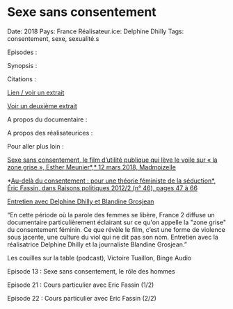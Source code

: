 # Sexe sans consentement

Date: 2018
Pays: France
Réalisateur.ice: Delphine Dhilly
Tags: consentement, sexe, sexualité.s

Episodes : 

Synopsis : 

Citations : 

[Lien / voir un extrait](https://youtu.be/iviWDYdGsNs) 

[Voir un deuxième extrait](https://youtu.be/tznw2KWlPAU)

A propos du documentaire : 

A propos des réalisateurices : 

Pour aller plus loin :

[Sexe sans consentement, le film d’utilité publique qui lève le voile sur « la zone grise », Esther Meunier*,* 12 mars 2018, Madmoizelle](https://www.madmoizelle.com/sexe-sans-consentement-documentaire-youtube-885017)

*[Au-delà du consentement : pour une théorie féministe de la séduction*, Éric Fassin, dans Raisons politiques 2012/2 (n° 46), pages 47 à 66](https://www.cairn.info/revue-raisons-politiques-2012-2-page-47.htm)

[Entretien avec Delphine Dhilly et Blandine Grosjean](https://youtu.be/TJ21m-AfceI)

“En cette période où la parole des femmes se libère, France 2 diffuse un documentaire particulièrement éclairant sur ce qu'on appelle la "zone grise" du consentement féminin. Ce que révèle le film, c’est une forme de violence sous jacente, une culture du viol qui ne dit pas son nom. Entretien avec la réalisatrice Delphine Dhilly et la journaliste Blandine Grosjean.”

Les couilles sur la table (podcast), Victoire Tuaillon, Binge Audio 

Episode 13 : Sexe sans consentement, le rôle des hommes

Episode 21 : Cours particulier avec Eric Fassin (1/2)  

Episode 22 : Cours particulier avec Eric Fassin (2/2)